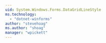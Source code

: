 ```yaml
---
uid: System.Windows.Forms.DataGridLineStyle
ms.technology: 
  - "dotnet-winforms"
author: "stevehoag"
ms.author: "shoag"
manager: "wpickett"
---
```

